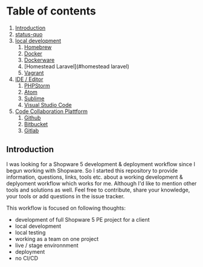 
# Table of contents
1. [Introduction](#introduction)
2. [status-quo](#statusquo)
3. [local development](#local-development)
    1. [Homebrew](#homebrew)
    2. [Docker](#docker)
    3. [Dockerware](#dockware)
    4. [Homestead Laravel](#homestead laravel)
    5. [Vagrant](#vagrant)
4. [IDE / Editor](#codingeditor)
    1. [PHPStorm](#phpstorm)
    2. [Atom](#atom)
    3. [Sublime](#sublime)
    4. [Visual Studio Code](#vscode)
4. [Code Collaboration Plattform](#ccplattform)
    1. [Github](#github)
    2. [Bitbucket](#bitbucket)
    3. [Gitlab](#gitlab)

## Introduction <a name="introduction"></a>
I was looking for a Shopware 5 development & deployment workflow since I begun working with Shopware.
So I started this repository to provide information, questions, links, tools etc. about a working development & deplyoment
workflow which works for me. Although I'd like to mention other tools and solutions as well. Feel free to contribute, share your knowledge, your tools or add questions in the issue tracker.

This workflow is focused on following thoughts:
- development of full Shopware 5 PE project for a client
- local development
- local testing
- working as a team on one project
- live / stage environnment
- deployment
- no CI/CD


